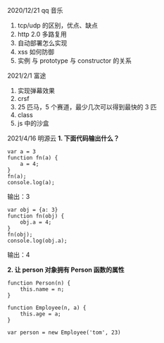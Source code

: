 2020/12/21 qq 音乐
1. tcp/udp 的区别，优点、缺点
2. http 2.0 多路复用
3. 自动部署怎么实现
4. xss 如何防御
5. 实例 与 prototype 与 constructor 的关系


2021/2/1 富途
1. 实现弹幕效果
2. crsf
3. 25 匹马，5 个赛道，最少几次可以得到最快的 3 匹
4. class
5. js 中的沙盒


2021/4/16 明源云
**1. 下面代码输出什么？**
```
var a = 3
function fn(a) {
    a = 4;
}
fn(a);
console.log(a);
```
输出：3
```
var obj = {a: 3}
function fn(obj) {
    obj.a = 4;
}
fn(obj);
console.log(obj.a);
```
输出：4

**2. 让 person 对象拥有 Person 函数的属性**
```
function Person(n) {
    this.name = n;
}

function Employee(n, a) {
    this.age = a;
}

var person = new Employee('tom', 23)
```
